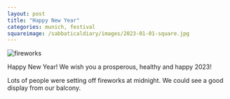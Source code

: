 ```yaml
---
layout: post
title: "Happy New Year"
categories: munich, festival
squareimage: /sabbaticaldiary/images/2023-01-01-square.jpg
---
```

<img src="/sabbaticaldiary/images/2023-01-01.jpg" alt="fireworks" class="center">

Happy New Year! We wish you a prosperous, healthy and happy 2023!

Lots of people were setting off fireworks at midnight. We could see a good display from our balcony.